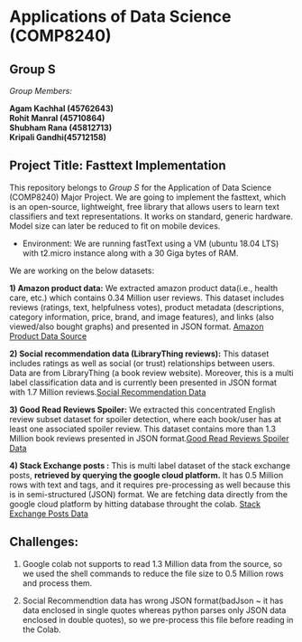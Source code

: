 Applications of Data Science (COMP8240)
===

## Group S 

*Group Members:* <br>

**Agam Kachhal  (45762643)** <br>
**Rohit Manral  (45710864)** <br>
**Shubham Rana  (45812713)** <br>
**Kripali Gandhi(45712158)** <br>

## Project Title: Fasttext Implementation ##

This repository belongs to *Group S* for the Application of Data Science (COMP8240) Major Project. We are going to implement the fasttext, which is an open-source, lightweight, free library that allows users to learn text classifiers and text representations. It works on standard, generic hardware. Model size  can later be reduced to fit on mobile devices.

* Environment: We are running fastText using a VM (ubuntu 18.04 LTS) with t2.micro instance along with a 30 Giga bytes of RAM.

We are working on the below datasets: 

**1) Amazon product data:** We extracted amazon product data(i.e., health care, etc.) which contains 0.34 Million user reviews. This dataset includes reviews (ratings, text, helpfulness votes), product metadata (descriptions, category information, price, brand, and image features), and links (also viewed/also bought graphs) and presented in JSON format. [Amazon Product Data Source](https://jmcauley.ucsd.edu/data/amazon/)

**2) Social recommendation data (LibraryThing reviews):** This dataset includes ratings as well as social (or trust) relationships between users. Data are from LibraryThing (a book review website). Moreover, this is a multi label classification data and is currently been presented in JSON format with 1.7 Million reviews.[Social Recommendation Data](https://cseweb.ucsd.edu/~jmcauley/datasets.html#google_local)

**3) Good Read Reviews Spoiler:** We extracted this concentrated English review subset dataset for spoiler detection, where each book/user has at least one associated spoiler review. This dataset contains more than 1.3 Million book reviews presented in JSON format.[Good Read Reviews Spoiler Data](https://sites.google.com/eng.ucsd.edu/ucsdbookgraph/reviews)

**4) Stack Exchange posts :** This is multi label dataset of the stack exchange posts, **retrieved by querying the google cloud platform.** It has 0.5 Million rows with text and tags, and it requires pre-processing as well because this is in semi-structured (JSON) format. We are fetching data directly from the google cloud platform by hitting database throught the colab. [Stack Exchange Posts Data](https://bigquery.cloud.google.com/dataset/bigquery-public-data:stackoverflow)

## Challenges:

1. Google colab not supports to read 1.3 Million data from the source, so we used the shell commands to reduce the file size to 0.5 Million rows and process them.

2. Social Recommendtion data has wrong JSON format(badJson ~ it has data enclosed in single quotes whereas python parses only JSON data enclosed in double quotes), so we pre-process this file before reading in the Colab.
